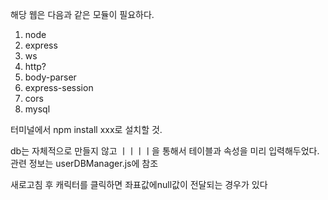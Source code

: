 해당 웹은 다음과 같은 모듈이 필요하다.
1. node
2. express
3. ws
4. http?
5. body-parser
6. express-session
7. cors
8. mysql

터미널에서 npm install xxx로 설치할 것.

db는 자체적으로 만들지 않고 ㅣㅣㅣㅣ을 통해서 테이블과 속성을 미리 입력해두었다.
관련 정보는 userDBManager.js에 참조

새로고침 후 캐릭터를 클릭하면 좌표값에null값이 전달되는 경우가 있다
